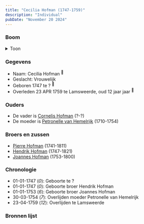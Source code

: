 ```yaml
---
title: "Cecilia Hofman (1747-1759)"
description: "Individual"
pubDate: "November 20 2024"
---
```


### Boom
<details><summary>Toon</summary>

![test](https://www.plantuml.com/plantuml/svg/ZP9DQy9048Rl-ok6UkX9Y2OYIl2p2HPQaDAxR99HjzaFsLqhGVpl7M98RG-rjsNcVVTzPdPdpdFhZqeoLmfzu9Oho7XUxgmvwc9ffB7WBTUEMgWzsui28HSsbtWzephu2XIg3Asxbfn7YyPN1sGtj-QIEmTd1W0BOmkqxtkHbngTYsF5XPvC86GNnXvXNKSvTdKyB8tLA8M3bTaghX-0EtWEWY0Q0NIIC1sa2xhsl1KeYml4uundrIOptaiSJs1AQSvvQyoDn9L7AJTS5vlSKZSpX55hfqJGnAwHJ1Gi4JwvXXKgb5Pyb6t-8A3yT964IVX7Vc_O2-25AtT2fAdlGuG1lCxVo3U8RdqjLpm-OL48lIDjFuAdP4dQ_gZ6IWchDuIE5BkzhuZTd0ZjmffrTRkDWZNytuN6IOMw5R5s-vWBAVZlvHDS-sp_MK8qfDtUdRqVmdnTppxwEJkReIxebtu1)
</details>

### Gegevens
- Naam: Cecilia Hofman <sup><a href="../s00073/" style="text-decoration:none" title="Begravene Cecilia Hofman 23-04-1759 ">:link:</a></sup>
- Geslacht: Vrouwelijk
- Geboren 1747 te ? <sup><a href="../s00073/" style="text-decoration:none" title="Begravene Cecilia Hofman 23-04-1759 ">:link:</a></sup>
- Overleden 23 APR 1759 te Lamsweerde, oud 12 jaar jaar <sup><a href="../s00073/" style="text-decoration:none" title="Begravene Cecilia Hofman 23-04-1759 ">:link:</a></sup>

### Ouders
- De vader is [Cornelis Hofman](../i00049/) (?-?)
- De moeder is [Petronelle van Hemelrijk](../i00050/) (1710-1754)

### Broers en zussen
- [Pierre Hofman](../i00055/) (1741-1811)
- [Hendrik Hofman](../i00057/) (1747-1821)
- [Joannes Hofman](../i00040/) (1753-1800)

### Chronologie
- 01-01-1747 (<i>0</i>): Geboorte te ?
- 01-01-1747 (<i>0</i>): Geboorte broer Hendrik Hofman
- 01-01-1753 (<i>6</i>): Geboorte broer Joannes Hofman
- 30-03-1754 (<i>7</i>): Overlijden moeder Petronelle van Hemelrijk
- 23-04-1759 (<i>12</i>): Overlijden te Lamsweerde

### Bronnen lijst
